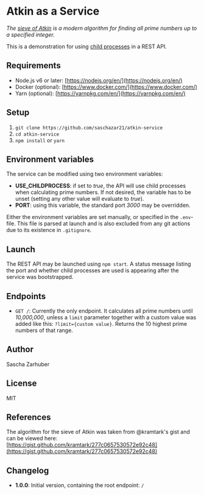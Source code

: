 # Atkin as a Service
*The [sieve of Atkin](https://en.wikipedia.org/wiki/Sieve_of_Atkin) is a modern algorithm for finding all prime numbers up to a specified integer.*

This is a demonstration for using [child processes](https://nodejs.org/api/child_process.html) in a REST API.

## Requirements
 * Node.js v6 or later: [https://nodejs.org/en/](https://nodejs.org/en/)
 * Docker (optional): [https://www.docker.com/](https://www.docker.com/)
 * Yarn (optional): [https://yarnpkg.com/en/](https://yarnpkg.com/en/)

## Setup
 1. `git clone https://github.com/saschazar21/atkin-service`
 2. `cd atkin-service`
 3. `npm install` or `yarn`

## Environment variables
The service can be modified using two environment variables:
 * **USE_CHILDPROCESS**: if set to *true*, the API will use child processes when calculating prime numbers. If not desired, the variable has to be unset (setting any other value will evaluate to *true*).
 * **PORT**: using this variable, the standard port *3000* may be overridden.

Either the environment variables are set manually, or specified in the `.env`-file. This file is parsed at launch and is also excluded from any git actions due to its existence in `.gitignore`.

## Launch
The REST API may be launched using `npm start`. A status message listing the port and whether child processes are used is appearing after the service was bootstrapped.

## Endpoints
 * `GET /`: Currently the only endpoint. It calculates all prime numbers until *10,000,000*, unless a `limit` parameter together with a custom value was added like this: `?limit={custom value}`. Returns the 10 highest prime numbers of that range.

## Author
Sascha Zarhuber

## License
MIT

## References
The algorithm for the sieve of Atkin was taken from @kramtark's gist and can be viewed here: [https://gist.github.com/kramtark/277c0657530572e92c48](https://gist.github.com/kramtark/277c0657530572e92c48)

## Changelog
 * **1.0.0**: Initial version, containing the root endpoint: `/`
